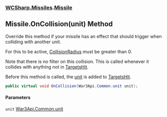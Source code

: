 ### [WCSharp.Missiles](WCSharp.Missiles.md 'WCSharp.Missiles').[Missile](WCSharp.Missiles.Missile.md 'WCSharp.Missiles.Missile')

## Missile.OnCollision(unit) Method

  
Override this method if your missile has an effect that should trigger when colliding with another unit.  
  
For this to be active, [CollisionRadius](WCSharp.Missiles.Missile.CollisionRadius.md 'WCSharp.Missiles.Missile.CollisionRadius') must be greater than 0.  
  
Note that there is no filter on this collision. This is called whenever it collides with anything not in [TargetsHit](WCSharp.Missiles.Missile.TargetsHit.md 'WCSharp.Missiles.Missile.TargetsHit').  
  
Before this method is called, the [unit](WCSharp.Missiles.Missile.OnCollision(War3Api.Common.unit).md#WCSharp.Missiles.Missile.OnCollision(War3Api.Common.unit).unit 'WCSharp.Missiles.Missile.OnCollision(War3Api.Common.unit).unit') is added to [TargetsHit](WCSharp.Missiles.Missile.TargetsHit.md 'WCSharp.Missiles.Missile.TargetsHit').

```csharp
public virtual void OnCollision(War3Api.Common.unit unit);
```
#### Parameters

<a name='WCSharp.Missiles.Missile.OnCollision(War3Api.Common.unit).unit'></a>

`unit` [War3Api.Common.unit](https://docs.microsoft.com/en-us/dotnet/api/War3Api.Common.unit 'War3Api.Common.unit')